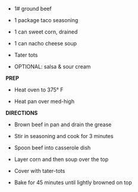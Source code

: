 -   1# ground beef

-   1 package taco seasoning

-   1 can sweet corn, drained

-   1 can nacho cheese soup

-   Tater tots

-   OPTIONAL: salsa & sour cream

**PREP**

-   Heat oven to 375° F

-   Heat pan over med-high

**DIRECTIONS**

-   Brown beef in pan and drain the grease

-   Stir in seasoning and cook for 3 minutes

-   Spoon beef into casserole dish

-   Layer corn and then soup over the top

-   Cover with tater-tots

-   Bake for 45 minutes until lightly browned on top
